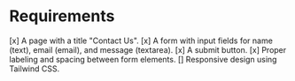 # Requirements

[x] A page with a title "Contact Us".
[x] A form with input fields for name (text), email (email), and message (textarea).
[x] A submit button.
[x] Proper labeling and spacing between form elements.
[] Responsive design using Tailwind CSS.
